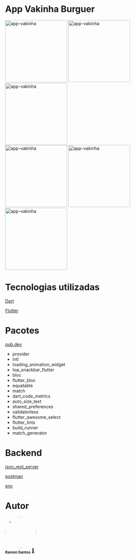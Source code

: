# App Vakinha Burguer


<div class="box">
  <img width="200" src="https://i.ibb.co/b65h5YL/appvak1-removebg-preview.png" alt="app-vakinha"> 
    <span>  </span>
    <img width="200" src="https://i.ibb.co/q0PBvsP/appvak2-removebg-preview.png" alt="app-vakinha"> 
    <span>  </span>
    <img width="200" src="https://i.ibb.co/WVPSt50/appvak3-removebg-preview.png" alt="app-vakinha">
</div>
<div class="box">
  <img width="200" src="https://i.ibb.co/q1j6LTz/appvak4-removebg-preview.png" alt="app-vakinha"> 
    <span>  </span>
    <img width="200" src="https://i.ibb.co/bLqyR78/appvak5-removebg-preview.png" alt="app-vakinha"> 
    <span>  </span>
 <img width="200" src="https://i.ibb.co/qjLVnsz/appvak6-removebg-preview.png" alt="app-vakinha">
  <span>  </span>
</div>



# Tecnologias utilizadas

<a href="https://dart.dev/" target="_blank">Dart</a>

<a href="https://flutter.dev/" target="_blank">Flutter</a>

# Pacotes

<a href="https://pub.dev/">pub.dev</a></p>

* provider
* intl
* loading_animation_widget
* top_snackbar_flutter
* bloc
* flutter_bloc
* equatable
* match
* dart_code_metrics
* auto_size_text
* shared_preferences
* validatorless
* flutter_awesome_select
* flutter_lints
* build_runner
* match_generator


# Backend

<a href="https://pub.dev/packages/json_rest_server">json_rest_server</a></p>

<a href="https://www.postman.com/">postman</a></p>

<a href="https://pub.dev/packages/env">env</a></p>

# Autor

<a href="https://github.com/ramonsantospinto">
 <img style="border-radius: 50%;" src="https://avatars.githubusercontent.com/u/89648821?v=4" width="100px;" alt=""/>
 <br />
 <sub><b>Ramon Santos</b></sub></a> <a href="https://avatars.githubusercontent.com/u/89648821?v=4" title="Ramon">🚀</a>
